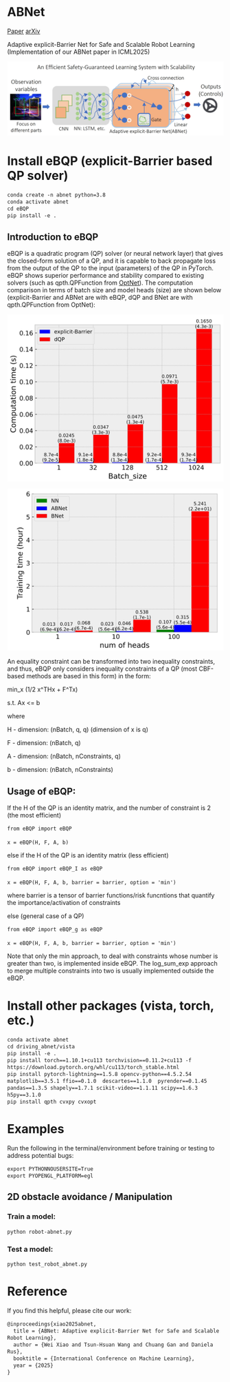 # ABNet

[Paper](https://openreview.net/forum?id=ymlwqfxuUc)  [arXiv](https://arxiv.org/abs/2406.13025)

Adaptive explicit-Barrier Net for Safe and Scalable Robot Learning (Implementation of our ABNet paper in ICML2025)

![pipeline](imgs/abnet.png) 


# Install eBQP (explicit-Barrier based QP solver)
```
conda create -n abnet python=3.8
conda activate abnet
cd eBQP
pip install -e .
```

## Introduction to eBQP

eBQP is a quadratic program (QP) solver (or neural network layer) that gives the closed-form solution of a QP, and it is capable to back propagate loss from the output of the QP to the input (parameters) of the QP in PyTorch. eBQP shows superior performance and stability compared to existing solvers (such as qpth.QPFunction from [OptNet](https://github.com/locuslab/optnet)). The computation comparison in terms of batch size and model heads (size) are shown below (explicit-Barrier and ABNet are with eBQP, dQP and BNet are with qpth.QPFunction from OptNet):

![pipeline](imgs/compare_batch.png) 

![pipeline](imgs/compare_head.png) 

An equality constraint can be transformed into two inequality constraints, and thus, eBQP only considers inequality constraints of a QP (most CBF-based methods are based in this form) in the form:

min_x (1/2 x^THx + F^Tx)

s.t. Ax <= b

where

H - dimension: (nBatch, q, q) (dimension of x is q)

F - dimension: (nBatch, q)

A - dimension: (nBatch, nConstraints, q)

b - dimension: (nBatch, nConstraints)

## Usage of eBQP:
If the H of the QP is an identity matrix, and the number of constraint is 2 (the most efficient)
```
from eBQP import eBQP

x = eBQP(H, F, A, b)
```
else if the H of the QP is an identity matrix (less efficient)
```
from eBQP import eBQP_I as eBQP

x = eBQP(H, F, A, b, barrier = barrier, option = 'min')
```
where barrier is a tensor of barrier functions/risk funcntions that quantify the importance/activation of constraints

else (general case of a QP)
```
from eBQP import eBQP_g as eBQP

x = eBQP(H, F, A, b, barrier = barrier, option = 'min')
```
Note that only the min approach, to deal with constraints whose number is greater than two, is implemented inside eBQP. The log_sum_exp approach to merge multiple constraints into two is usually implemented outside the eBQP.

# Install other packages (vista, torch, etc.)
```
conda activate abnet
cd driving_abnet/vista
pip install -e .
pip install torch==1.10.1+cu113 torchvision==0.11.2+cu113 -f https://download.pytorch.org/whl/cu113/torch_stable.html
pip install pytorch-lightning==1.5.8 opencv-python==4.5.2.54 matplotlib==3.5.1 ffio==0.1.0  descartes==1.1.0  pyrender==0.1.45  pandas==1.3.5 shapely==1.7.1 scikit-video==1.1.11 scipy==1.6.3 h5py==3.1.0
pip install qpth cvxpy cvxopt
```

# Examples
Run the following in the terminal/environment before training or testing to address potential bugs:
```
export PYTHONNOUSERSITE=True
export PYOPENGL_PLATFORM=egl
```
## 2D obstacle avoidance / Manipulation

### Train a model:
```
python robot-abnet.py
```

### Test a model:
```
python test_robot_abnet.py
```


# Reference
If you find this helpful, please cite our work:
```
@inproceedings{xiao2025abnet,
  title = {ABNet: Adaptive explicit-Barrier Net for Safe and Scalable Robot Learning},
  author = {Wei Xiao and Tsun-Hsuan Wang and Chuang Gan and Daniela Rus},
  booktitle = {International Conference on Machine Learning},
  year = {2025}
}
```
